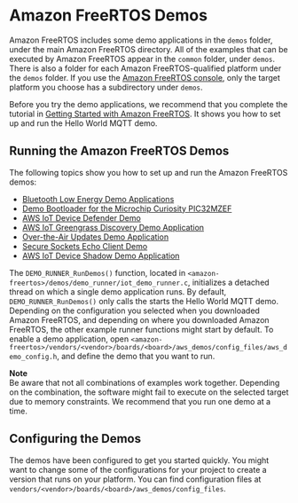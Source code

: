 # Amazon FreeRTOS Demos<a name="freertos-next-steps"></a>

Amazon FreeRTOS includes some demo applications in the `demos` folder, under the main Amazon FreeRTOS directory\. All of the examples that can be executed by Amazon FreeRTOS appear in the `common` folder, under `demos`\. There is also a folder for each Amazon FreeRTOS\-qualified platform under the `demos` folder\. If you use the [Amazon FreeRTOS console](https://console.aws.amazon.com/freertos), only the target platform you choose has a subdirectory under `demos`\.

Before you try the demo applications, we recommend that you complete the tutorial in [Getting Started with Amazon FreeRTOS](freertos-getting-started.md)\. It shows you how to set up and run the Hello World MQTT demo\.

## Running the Amazon FreeRTOS Demos<a name="running-demos"></a>

The following topics show you how to set up and run the Amazon FreeRTOS demos:
+ [Bluetooth Low Energy Demo Applications](ble-demo.md)
+ [Demo Bootloader for the Microchip Curiosity PIC32MZEF](microchip-bootloader.md)
+ [AWS IoT Device Defender Demo](dd-demo.md)
+ [AWS IoT Greengrass Discovery Demo Application](gg-demo.md)
+ [Over\-the\-Air Updates Demo Application](ota-demo.md)
+ [Secure Sockets Echo Client Demo](secure-sockets-demo.md)
+ [AWS IoT Device Shadow Demo Application](shadow-demo.md)

The `DEMO_RUNNER_RunDemos()` function, located in `<amazon-freertos>/demos/demo_runner/iot_demo_runner.c`, initializes a detached thread on which a single demo application runs\. By default, `DEMO_RUNNER_RunDemos()` only calls the starts the Hello World MQTT demo\. Depending on the configuration you selected when you downloaded Amazon FreeRTOS, and depending on where you downloaded Amazon FreeRTOS, the other example runner functions might start by default\. To enable a demo application, open `<amazon-freertos>/vendors/<vendor>/boards/<board>/aws_demos/config_files/aws_demo_config.h`, and define the demo that you want to run\.

**Note**  
Be aware that not all combinations of examples work together\. Depending on the combination, the software might fail to execute on the selected target due to memory constraints\. We recommend that you run one demo at a time\.

## Configuring the Demos<a name="configuring-demos"></a>

The demos have been configured to get you started quickly\. You might want to change some of the configurations for your project to create a version that runs on your platform\. You can find configuration files at `vendors/<vendor>/boards/<board>/aws_demos/config_files`\.